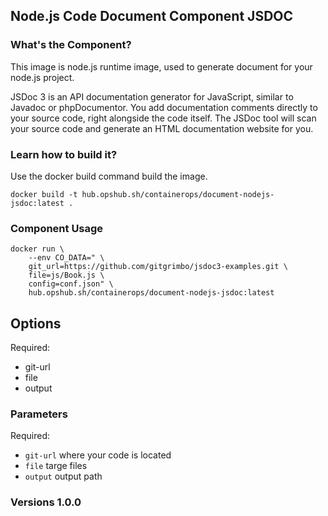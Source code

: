 ## Node.js Code Document Component JSDOC

### What's the Component?

This image is node.js runtime image, used to generate document for your node.js project.

JSDoc 3 is an API documentation generator for JavaScript, similar to Javadoc or phpDocumentor. You add documentation comments directly to your source code, right alongside the code itself. The JSDoc tool will scan your source code and generate an HTML documentation website for you.

### Learn how to build it?

Use the docker build command build the image.

```shell
docker build -t hub.opshub.sh/containerops/document-nodejs-jsdoc:latest .
```

### Component Usage

```shell
docker run \
    --env CO_DATA=" \
    git_url=https://github.com/gitgrimbo/jsdoc3-examples.git \
    file=js/Book.js \
    config=conf.json" \
    hub.opshub.sh/containerops/document-nodejs-jsdoc:latest
```

## Options

Required:

- git-url
- file
- output

### Parameters 

Required:

- `git-url` where your code is located
- `file` targe files
- `output` output path

### Versions 1.0.0